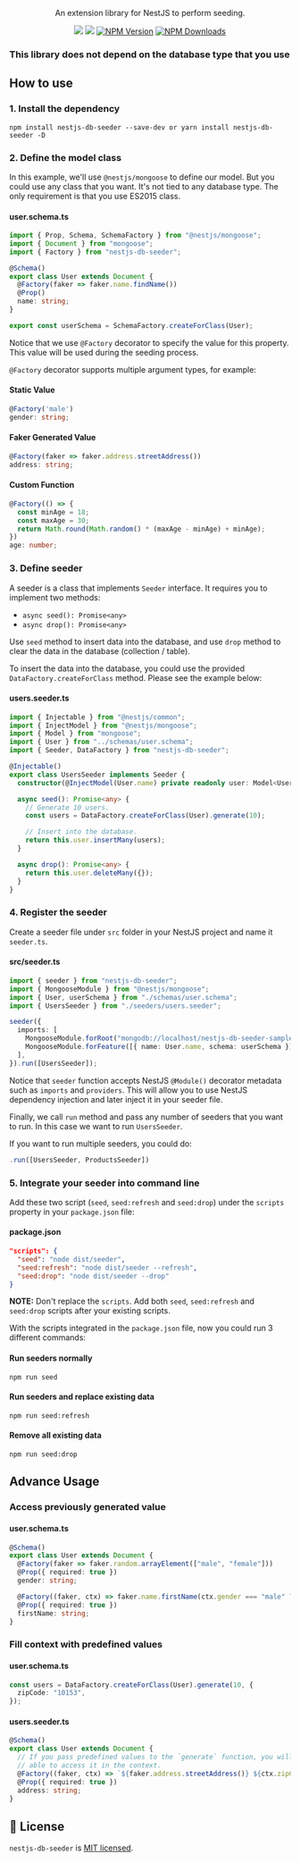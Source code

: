 <p align="center">
An extension library for NestJS to perform seeding.
</p>
<p align="center" style="max-width: 450px; margin: auto;">
<!-- ALL-CONTRIBUTORS-BADGE:START - Do not remove or modify this section -->
   <a href="https://github.com/60-min-code/nestjs-db-seeder" title="All Contributors"><img src="https://img.shields.io/badge/all_contributors-3-orange.svg?style=flat-square" /></a>
<!-- ALL-CONTRIBUTORS-BADGE:END -->
   <a href="https://github.com/60-min-code/nestjs-db-seeder"><img src="https://img.shields.io/spiget/stars/1000?color=brightgreen&label=Star&logo=github" /></a>
   <a href="https://www.npmjs.com/nestjs-db-seeder" target="_blank">
   <img src="https://img.shields.io/npm/v/nestjs-db-seeder" alt="NPM Version" /></a>
   <a href="https://www.npmjs.com/nestjs-db-seeder" target="_blank">
    <img src="https://img.shields.io/npm/dm/nestjs-db-seeder" alt="NPM Downloads" /></a>
</p>

### This library does not depend on the database type that you use

## How to use

### 1. Install the dependency

`npm install nestjs-db-seeder --save-dev or yarn install nestjs-db-seeder -D`

### 2. Define the model class

In this example, we'll use `@nestjs/mongoose` to define our model. But you could use any class that you want. It's not tied to any database type. The only requirement is that you use ES2015 class.

#### user.schema.ts

```typescript
import { Prop, Schema, SchemaFactory } from "@nestjs/mongoose";
import { Document } from "mongoose";
import { Factory } from "nestjs-db-seeder";

@Schema()
export class User extends Document {
  @Factory(faker => faker.name.findName())
  @Prop()
  name: string;
}

export const userSchema = SchemaFactory.createForClass(User);
```

Notice that we use `@Factory` decorator to specify the value for this property. This value will be used during the seeding process.

`@Factory` decorator supports multiple argument types, for example:

#### Static Value

```typescript
@Factory('male')
gender: string;
```

#### Faker Generated Value

```typescript
@Factory(faker => faker.address.streetAddress())
address: string;
```

#### Custom Function

```typescript
@Factory(() => {
  const minAge = 18;
  const maxAge = 30;
  return Math.round(Math.random() * (maxAge - minAge) + minAge);
})
age: number;
```

### 3. Define seeder

A seeder is a class that implements `Seeder` interface. It requires you to implement two methods:

- `async seed(): Promise<any>`
- `async drop(): Promise<any>`

Use `seed` method to insert data into the database, and use `drop` method to clear the data in the database (collection / table).

To insert the data into the database, you could use the provided `DataFactory.createForClass` method. Please see the example below:

#### users.seeder.ts

```typescript
import { Injectable } from "@nestjs/common";
import { InjectModel } from "@nestjs/mongoose";
import { Model } from "mongoose";
import { User } from "../schemas/user.schema";
import { Seeder, DataFactory } from "nestjs-db-seeder";

@Injectable()
export class UsersSeeder implements Seeder {
  constructor(@InjectModel(User.name) private readonly user: Model<User>) {}

  async seed(): Promise<any> {
    // Generate 10 users.
    const users = DataFactory.createForClass(User).generate(10);

    // Insert into the database.
    return this.user.insertMany(users);
  }

  async drop(): Promise<any> {
    return this.user.deleteMany({});
  }
}
```

### 4. Register the seeder

Create a seeder file under `src` folder in your NestJS project and name it `seeder.ts`.

#### src/seeder.ts

```typescript
import { seeder } from "nestjs-db-seeder";
import { MongooseModule } from "@nestjs/mongoose";
import { User, userSchema } from "./schemas/user.schema";
import { UsersSeeder } from "./seeders/users.seeder";

seeder({
  imports: [
    MongooseModule.forRoot("mongodb://localhost/nestjs-db-seeder-sample"),
    MongooseModule.forFeature([{ name: User.name, schema: userSchema }]),
  ],
}).run([UsersSeeder]);
```

Notice that `seeder` function accepts NestJS `@Module()` decorator metadata such as `imports` and `providers`.
This will allow you to use NestJS dependency injection and later inject it in your seeder file.

Finally, we call `run` method and pass any number of seeders that you want to run. In this case we want to run `UsersSeeder`.

If you want to run multiple seeders, you could do:

```typescript
.run([UsersSeeder, ProductsSeeder])
```

### 5. Integrate your seeder into command line

Add these two script (`seed`, `seed:refresh` and `seed:drop`) under the `scripts` property in your `package.json` file:

#### package.json

```json
"scripts": {
  "seed": "node dist/seeder",
  "seed:refresh": "node dist/seeder --refresh",
  "seed:drop": "node dist/seeder --drop"
}
```

**NOTE:** Don't replace the `scripts`. Add both `seed`, `seed:refresh` and `seed:drop` scripts after your existing scripts.

With the scripts integrated in the `package.json` file, now you could run 3 different commands:

#### Run seeders normally

`npm run seed`

#### Run seeders and replace existing data

`npm run seed:refresh`

#### Remove all existing data

`npm run seed:drop`

## Advance Usage

### Access previously generated value

#### user.schema.ts

```typescript
@Schema()
export class User extends Document {
  @Factory(faker => faker.random.arrayElement(["male", "female"]))
  @Prop({ required: true })
  gender: string;

  @Factory((faker, ctx) => faker.name.firstName(ctx.gender === "male" ? 0 : 1))
  @Prop({ required: true })
  firstName: string;
}
```

### Fill context with predefined values

#### user.schema.ts

```typescript
const users = DataFactory.createForClass(User).generate(10, {
  zipCode: "10153",
});
```

#### users.seeder.ts

```typescript
@Schema()
export class User extends Document {
  // If you pass predefined values to the `generate` function, you will be
  // able to access it in the context.
  @Factory((faker, ctx) => `${faker.address.streetAddress()} ${ctx.zipCode}`)
  @Prop({ required: true })
  address: string;
}
```

## 📜 License

`nestjs-db-seeder` is [MIT licensed](LICENSE).
